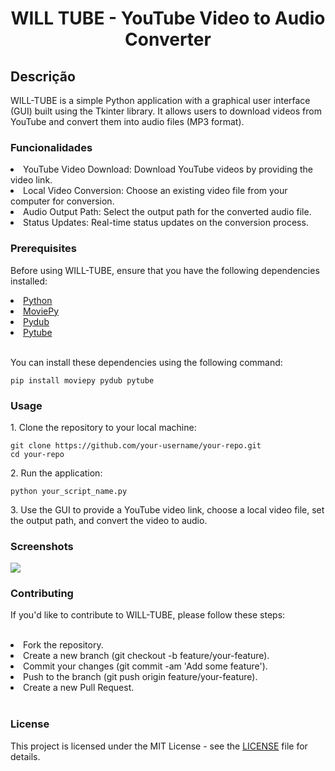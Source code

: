 <h1 align="center">WILL TUBE - YouTube Video to Audio Converter</h1>
<h2>Descrição</h2>
<p>WILL-TUBE is a simple Python application with a graphical user interface (GUI) built using the Tkinter library. It allows users to download videos from YouTube and convert them into audio files (MP3 format).</p>
<h3>Funcionalidades</h3>
<li>YouTube Video Download: Download YouTube videos by providing the video link.</li>
<li>Local Video Conversion: Choose an existing video file from your computer for conversion.</li>
<li>Audio Output Path: Select the output path for the converted audio file.</li>
<li>Status Updates: Real-time status updates on the conversion process.</li>
<h3>Prerequisites</h3>
<p>Before using WILL-TUBE, ensure that you have the following dependencies installed:</p>
<li><a href="https://www.python.org/">Python</a></li>
<li><a href="https://moviepy.readthedocs.io/en/latest/install.html">MoviePy</a></li>
<li><a href="https://pypi.org/project/pydub/">Pydub</a></li>
<li><a href="https://pytube.io/en/latest/">Pytube</a></li><br>
<p>You can install these dependencies using the following command:</p>

    pip install moviepy pydub pytube

<h3>Usage</h3>
<p>1. Clone the repository to your local machine:</p>

    git clone https://github.com/your-username/your-repo.git
    cd your-repo
<p>2. Run the application:</p>

    python your_script_name.py
<p>3. Use the GUI to provide a YouTube video link, choose a local video file, set the output path, and convert the video to audio.</p>

<h3>Screenshots</h3>
<img src="https://github.com/wilkerlisboa/Download_Video_Convert/assets/73085812/e176f9bb-a608-4fa5-91cc-fd8f7682d8ac">

<h3>Contributing</h3>
<p>If you'd like to contribute to WILL-TUBE, please follow these steps:</p><br>
<li>Fork the repository.</li>
<li>Create a new branch (git checkout -b feature/your-feature).</li>
<li>Commit your changes (git commit -am 'Add some feature').</li>
<li>Push to the branch (git push origin feature/your-feature).</li>
<li>Create a new Pull Request.</li><br>
<h3>License</h3>
<p>This project is licensed under the MIT License - see the <a href="">LICENSE</a> file for details.</p>
